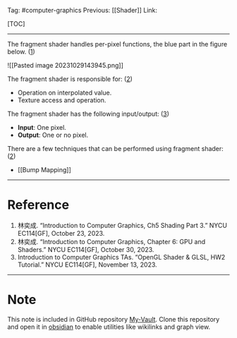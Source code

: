 Tag: #computer-graphics 
Previous: [[Shader]]
Link: 

[TOC]

---

The fragment shader handles per-pixel functions, the blue part in the figure below. (<u>1</u>)

![[Pasted image 20231029143945.png]]

The fragment shader is responsible for: (<u>2</u>)

- Operation on interpolated value.
- Texture access and operation.

The fragment shader has the following input/output: (<u>3</u>)

- **Input**: One pixel.
- **Output**: One or no pixel.

There are a few techniques that can be performed using fragment shader: (<u>2</u>)

- [[Bump Mapping]]

---

# Reference

1. 林奕成. “Introduction to Computer Graphics, Ch5 Shading Part 3.” NYCU EC114[GF], October 23, 2023.
2. 林奕成. “Introduction to Computer Graphics, Chapter 6: GPU and Shaders.” NYCU EC114[GF], October 30, 2023.
3. Introduction to Computer Graphics TAs. “OpenGL Shader & GLSL, HW2 Tutorial.” NYCU EC114[GF], November 13, 2023.

---

# Note

This note is included in GitHub repository [My-Vault](https://github.com/LittleD3092/My-Vault.git). Clone this repository and open it in [obsidian](https://obsidian.md/) to enable utilities like wikilinks and graph view.